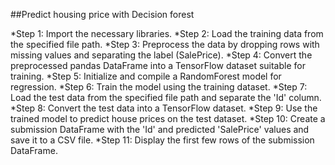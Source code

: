 ##Predict housing price with Decision forest


*Step 1: Import the necessary libraries.
*Step 2: Load the training data from the specified file path.
*Step 3: Preprocess the data by dropping rows with missing values and separating the label (SalePrice).
*Step 4: Convert the preprocessed pandas DataFrame into a TensorFlow dataset suitable for training.
*Step 5: Initialize and compile a RandomForest model for regression.
*Step 6: Train the model using the training dataset.
*Step 7: Load the test data from the specified file path and separate the 'Id' column.
*Step 8: Convert the test data into a TensorFlow dataset.
*Step 9: Use the trained model to predict house prices on the test dataset.
*Step 10: Create a submission DataFrame with the 'Id' and predicted 'SalePrice' values and save it to a CSV file.
*Step 11: Display the first few rows of the submission DataFrame.

